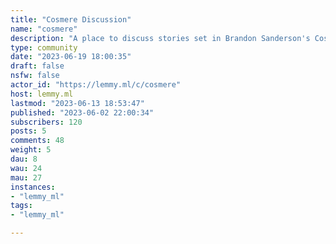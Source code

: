 ```yaml
---
title: "Cosmere Discussion" 
name: "cosmere"
description: "A place to discuss stories set in Brandon Sanderson's Cosmere! Non-Cosmere series such as Skyward are also welcome here.Make sure to tag spoilers. Posts titles should begin with [Book title] to denote what spoilers can be discussed in the thread without tags.i.e [Words of Radiance] or [WoR]Warning! Spoiler markup currently does not work on the Jerboa or Mlem apps. Spoiler text will be plainly visible when viewing from these apps.Any comments with spoilers outside the scope of the book mentioned in the title, or books preceding it in a series should be tagged. Lemmy's spoiler formatting for post bodies and comments is:::: spoiler [Spoiler label here] [Spoiler text here] :::"
type: community
date: "2023-06-19 18:00:35"
draft: false
nsfw: false
actor_id: "https://lemmy.ml/c/cosmere"
host: lemmy.ml
lastmod: "2023-06-13 18:53:47"
published: "2023-06-02 22:00:34"
subscribers: 120
posts: 5
comments: 48
weight: 5
dau: 8
wau: 24
mau: 27
instances:
- "lemmy_ml"
tags: 
- "lemmy_ml"

---
```


